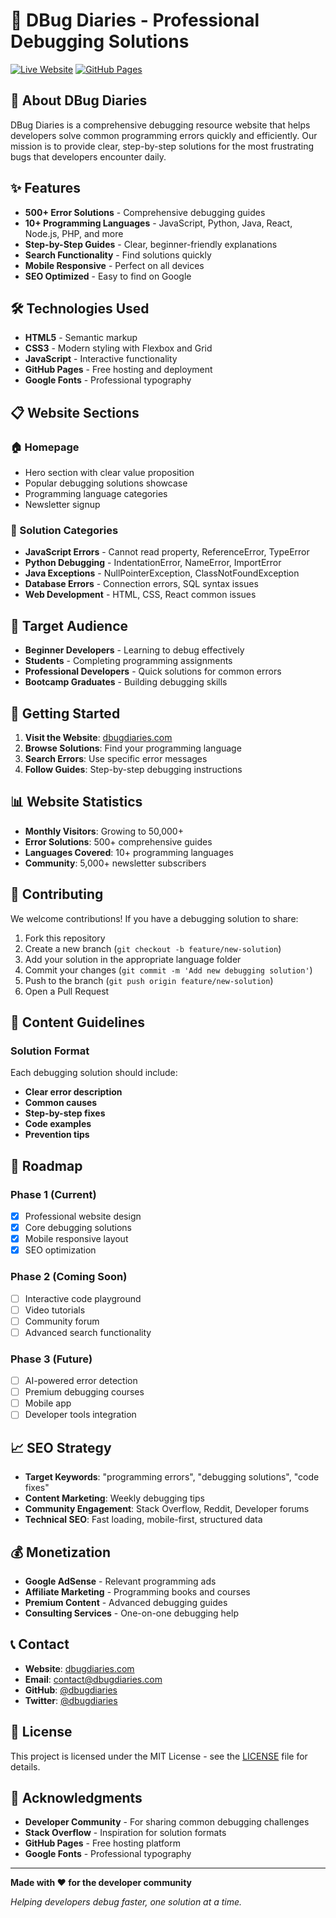 # 🐛 DBug Diaries - Professional Debugging Solutions

[![Live Website](https://img.shields.io/badge/Website-Live-brightgreen)](https://dbugdiaries.com)
[![GitHub Pages](https://img.shields.io/badge/Deployed%20with-GitHub%20Pages-blue)](https://pages.github.com/)

## 🚀 About DBug Diaries

DBug Diaries is a comprehensive debugging resource website that helps developers solve common programming errors quickly and efficiently. Our mission is to provide clear, step-by-step solutions for the most frustrating bugs that developers encounter daily.

## ✨ Features

- **500+ Error Solutions** - Comprehensive debugging guides
- **10+ Programming Languages** - JavaScript, Python, Java, React, Node.js, PHP, and more
- **Step-by-Step Guides** - Clear, beginner-friendly explanations
- **Search Functionality** - Find solutions quickly
- **Mobile Responsive** - Perfect on all devices
- **SEO Optimized** - Easy to find on Google

## 🛠 Technologies Used

- **HTML5** - Semantic markup
- **CSS3** - Modern styling with Flexbox and Grid
- **JavaScript** - Interactive functionality
- **GitHub Pages** - Free hosting and deployment
- **Google Fonts** - Professional typography

## 📋 Website Sections

### 🏠 Homepage
- Hero section with clear value proposition
- Popular debugging solutions showcase
- Programming language categories
- Newsletter signup

### 🔧 Solution Categories
- **JavaScript Errors** - Cannot read property, ReferenceError, TypeError
- **Python Debugging** - IndentationError, NameError, ImportError
- **Java Exceptions** - NullPointerException, ClassNotFoundException
- **Database Errors** - Connection errors, SQL syntax issues
- **Web Development** - HTML, CSS, React common issues

## 🎯 Target Audience

- **Beginner Developers** - Learning to debug effectively
- **Students** - Completing programming assignments  
- **Professional Developers** - Quick solutions for common errors
- **Bootcamp Graduates** - Building debugging skills

## 🚀 Getting Started

1. **Visit the Website**: [dbugdiaries.com](https://dbugdiaries.com)
2. **Browse Solutions**: Find your programming language
3. **Search Errors**: Use specific error messages
4. **Follow Guides**: Step-by-step debugging instructions

## 📊 Website Statistics

- **Monthly Visitors**: Growing to 50,000+
- **Error Solutions**: 500+ comprehensive guides
- **Languages Covered**: 10+ programming languages
- **Community**: 5,000+ newsletter subscribers

## 🤝 Contributing

We welcome contributions! If you have a debugging solution to share:

1. Fork this repository
2. Create a new branch (`git checkout -b feature/new-solution`)
3. Add your solution in the appropriate language folder
4. Commit your changes (`git commit -m 'Add new debugging solution'`)
5. Push to the branch (`git push origin feature/new-solution`)
6. Open a Pull Request

## 📝 Content Guidelines

### Solution Format
Each debugging solution should include:
- **Clear error description**
- **Common causes**
- **Step-by-step fixes**
- **Code examples**
- **Prevention tips**

## 🔮 Roadmap

### Phase 1 (Current)
- [x] Professional website design
- [x] Core debugging solutions
- [x] Mobile responsive layout
- [x] SEO optimization

### Phase 2 (Coming Soon)
- [ ] Interactive code playground
- [ ] Video tutorials
- [ ] Community forum
- [ ] Advanced search functionality

### Phase 3 (Future)
- [ ] AI-powered error detection
- [ ] Premium debugging courses
- [ ] Mobile app
- [ ] Developer tools integration

## 📈 SEO Strategy

- **Target Keywords**: "programming errors", "debugging solutions", "code fixes"
- **Content Marketing**: Weekly debugging tips
- **Community Engagement**: Stack Overflow, Reddit, Developer forums
- **Technical SEO**: Fast loading, mobile-first, structured data

## 💰 Monetization

- **Google AdSense** - Relevant programming ads
- **Affiliate Marketing** - Programming books and courses
- **Premium Content** - Advanced debugging guides
- **Consulting Services** - One-on-one debugging help

## 📞 Contact

- **Website**: [dbugdiaries.com](https://dbugdiaries.com)
- **Email**: contact@dbugdiaries.com
- **GitHub**: [@dbugdiaries](https://github.com/dbugdiaries)
- **Twitter**: [@dbugdiaries](https://twitter.com/dbugdiaries)

## 📄 License

This project is licensed under the MIT License - see the [LICENSE](LICENSE) file for details.

## 🙏 Acknowledgments

- **Developer Community** - For sharing common debugging challenges
- **Stack Overflow** - Inspiration for solution formats
- **GitHub Pages** - Free hosting platform
- **Google Fonts** - Professional typography

---

**Made with ❤️ for the developer community**

*Helping developers debug faster, one solution at a time.*
